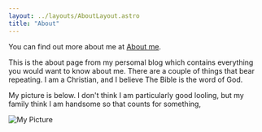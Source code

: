 ```yaml
---
layout: ../layouts/AboutLayout.astro
title: "About"
---
```


You can find out more about me at <a href="http://kens-blog-nine.vercel.app/about/">About me</a>.

This is the about page from my persomal blog which contains everything you would want to know about me. There are a couple of things that bear repeating. I am a Christian, and I believe The Bible is the word of God.

My picture is below. I don't think I am particularly good looling, but my family think I am handsome so that counts for something,

<img src="/KennethStevens.jpg" alt="My Picture">
